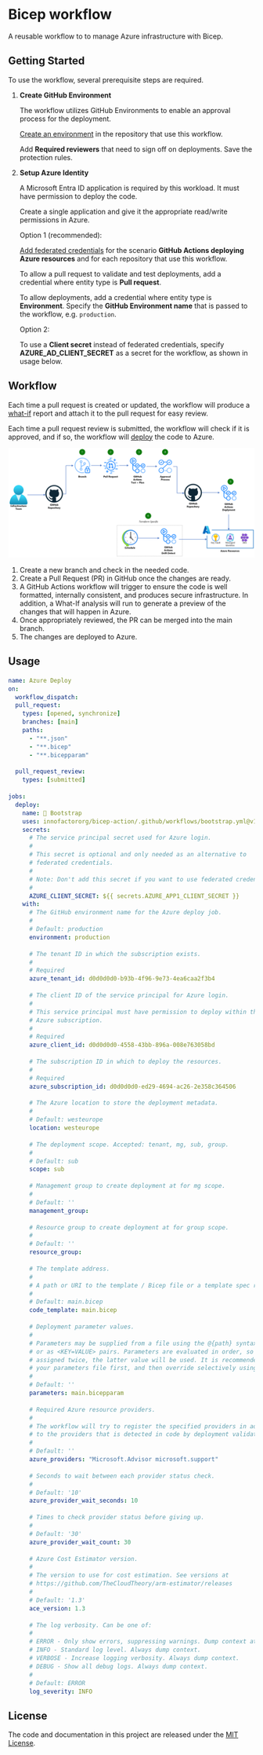 # Bicep workflow

A reusable workflow to to manage Azure infrastructure with Bicep.

## Getting Started

To use the workflow, several prerequisite steps are required.

1. **Create GitHub Environment**

   The workflow utilizes GitHub Environments to enable an approval process for the deployment.

   [Create an environment](https://docs.github.com/actions/deployment/targeting-different-environments/using-environments-for-deployment#creating-an-environment) in the repository that use this workflow.

   Add **Required reviewers** that need to sign off on deployments. Save the protection rules.

1. **Setup Azure Identity**

   A Microsoft Entra ID application is required by this workload. It must have permission to deploy the code.

   Create a single application and give it the appropriate read/write permissions in Azure.

   Option 1 (recommended):

   [Add federated credentials](https://docs.microsoft.com/azure/developer/github/connect-from-azure?tabs=azure-portal%2Clinux#use-the-azure-login-action-with-openid-connect) for the scenario **GitHub Actions deploying Azure resources** and for each repository that use this workflow.

   To allow a pull request to validate and test deployments, add a credential where entity type is **Pull request**.

   To allow deployments, add a credential where entity type is **Environment**. Specify the **GitHub Environment name** that is passed to the workflow, e.g. `production`.

   Option 2:

   To use a **Client secret** instead of federated credentials, specify **AZURE_AD_CLIENT_SECRET** as a secret for the workflow, as shown in usage below.

## Workflow

Each time a pull request is created or updated, the workflow will produce a [what-if](https://docs.microsoft.com/cli/azure/deployment/sub#az-deployment-sub-what-if) report and attach it to the pull request for easy review.

Each time a pull request review is submitted, the workflow will check if it is approved, and if so, the workflow will [deploy](https://docs.microsoft.com/cli/azure/deployment/sub#az-deployment-sub-create) the code to Azure.

![Bicep workflow](images/deployment-action-flow.png)

1. Create a new branch and check in the needed code.
1. Create a Pull Request (PR) in GitHub once the changes are ready.
1. A GitHub Actions workflow will trigger to ensure the code is well formatted, internally consistent, and produces secure infrastructure. In addition, a What-If analysis will run to generate a preview of the changes that will happen in Azure.
1. Once appropriately reviewed, the PR can be merged into the main branch.
1. The changes are deployed to Azure.

## Usage

<!-- start usage -->

```yaml
name: Azure Deploy
on:
  workflow_dispatch:
  pull_request:
    types: [opened, synchronize]
    branches: [main]
    paths:
      - "**.json"
      - "**.bicep"
      - "**.bicepparam"

  pull_request_review:
    types: [submitted]

jobs:
  deploy:
    name: 🔧 Bootstrap
    uses: innofactororg/bicep-action/.github/workflows/bootstrap.yml@v1
    secrets:
      # The service principal secret used for Azure login.
      #
      # This secret is optional and only needed as an alternative to
      # federated credentials.
      #
      # Note: Don't add this secret if you want to use federated credentials.
      #
      AZURE_CLIENT_SECRET: ${{ secrets.AZURE_APP1_CLIENT_SECRET }}
    with:
      # The GitHub environment name for the Azure deploy job.
      #
      # Default: production
      environment: production

      # The tenant ID in which the subscription exists.
      #
      # Required
      azure_tenant_id: d0d0d0d0-b93b-4f96-9e73-4ea6caa2f3b4

      # The client ID of the service principal for Azure login.
      #
      # This service principal must have permission to deploy within the
      # Azure subscription.
      #
      # Required
      azure_client_id: d0d0d0d0-4558-43bb-896a-008e763058bd

      # The subscription ID in which to deploy the resources.
      #
      # Required
      azure_subscription_id: d0d0d0d0-ed29-4694-ac26-2e358c364506

      # The Azure location to store the deployment metadata.
      #
      # Default: westeurope
      location: westeurope

      # The deployment scope. Accepted: tenant, mg, sub, group.
      #
      # Default: sub
      scope: sub

      # Management group to create deployment at for mg scope.
      #
      # Default: ''
      management_group:

      # Resource group to create deployment at for group scope.
      #
      # Default: ''
      resource_group:

      # The template address.
      #
      # A path or URI to the template / Bicep file or a template spec resource id.
      #
      # Default: main.bicep
      code_template: main.bicep

      # Deployment parameter values.
      #
      # Parameters may be supplied from a file using the @{path} syntax, a JSON string,
      # or as <KEY=VALUE> pairs. Parameters are evaluated in order, so when a value is
      # assigned twice, the latter value will be used. It is recommended that you supply
      # your parameters file first, and then override selectively using KEY=VALUE syntax.
      #
      # Default: ''
      parameters: main.bicepparam

      # Required Azure resource providers.
      #
      # The workflow will try to register the specified providers in addition
      # to the providers that is detected in code by deployment validate.
      #
      # Default: ''
      azure_providers: "Microsoft.Advisor microsoft.support"

      # Seconds to wait between each provider status check.
      #
      # Default: '10'
      azure_provider_wait_seconds: 10

      # Times to check provider status before giving up.
      #
      # Default: '30'
      azure_provider_wait_count: 30

      # Azure Cost Estimator version.
      #
      # The version to use for cost estimation. See versions at
      # https://github.com/TheCloudTheory/arm-estimator/releases
      #
      # Default: '1.3'
      ace_version: 1.3

      # The log verbosity. Can be one of:
      #
      # ERROR - Only show errors, suppressing warnings. Dump context at fail.
      # INFO - Standard log level. Always dump context.
      # VERBOSE - Increase logging verbosity. Always dump context.
      # DEBUG - Show all debug logs. Always dump context.
      #
      # Default: ERROR
      log_severity: INFO
```

<!-- end usage -->

## License

The code and documentation in this project are released under the [MIT License](LICENSE).
